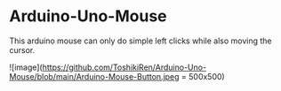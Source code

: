 # Arduino-Uno-Mouse

This arduino mouse can only do simple left clicks while also moving the cursor.

![image](https://github.com/ToshikiRen/Arduino-Uno-Mouse/blob/main/Arduino-Mouse-Button.jpeg = 500x500)
